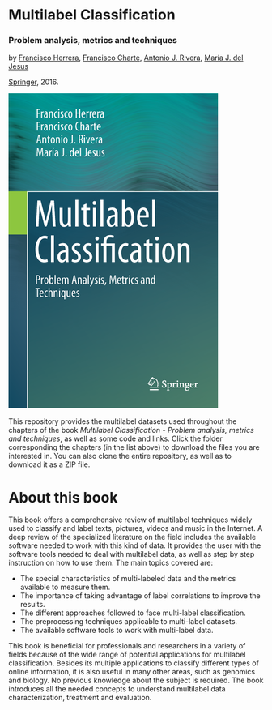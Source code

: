 <h1>Multilabel Classification</h1> <h3>Problem analysis, metrics and techniques</h3>

by [Francisco Herrera](https://scholar.google.es/citations?hl=es&user=HULIk-QAAAAJ&view_op=list_works&sortby=pubdate), [Francisco Charte](https://scholar.google.es/citations?hl=es&user=i8l_80EAAAAJ&view_op=list_works&sortby=pubdate), [Antonio J. Rivera](https://scholar.google.es/citations?hl=es&user=VW2FhqgAAAAJ&view_op=list_works&sortby=pubdate), [María J. del Jesus](https://scholar.google.es/citations?hl=es&user=1n84M0kAAAAJ&view_op=list_works&sortby=pubdate)

[Springer](http://www.springer.com/gp/book/9783319411101), 2016.

![Book Cover](Resources/BookCover.png)

This repository provides the multilabel datasets used throughout the chapters of the book *Multilabel Classification - Problem analysis, metrics and techniques*, as well as some code and links. Click the folder corresponding the chapters (in the list above) to download the files you are interested in. You can also clone the entire repository, as well as to download it as a ZIP file.

# About this book
This book offers a comprehensive review of multilabel techniques widely used to classify and label texts, pictures, videos and music in the Internet. A deep review of the specialized literature on the field includes the available software needed to work with this kind of data. It provides the user with the software tools needed to deal with multilabel data, as well as step by step instruction on how to use them. The main topics covered are:

+	The special characteristics of multi-labeled data and the metrics available to measure them.
+ The importance of taking advantage of label correlations to improve the results.
+ The different approaches followed to face multi-label classification.
+ The preprocessing techniques applicable to multi-label datasets.
+ The available software tools to work with multi-label data.

This book is beneficial for professionals and researchers in a variety of fields because of the wide range of potential applications for multilabel classification. Besides its multiple applications to classify different types of online information, it is also useful in many other areas, such as genomics and biology. No previous knowledge about the subject is required. The book introduces all the needed concepts to understand multilabel data characterization, treatment and evaluation.
